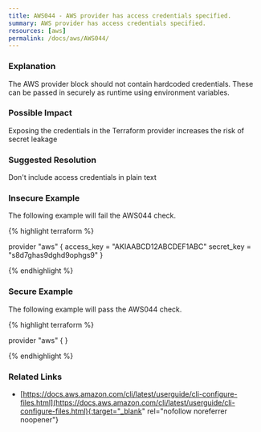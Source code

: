 ```yaml
---
title: AWS044 - AWS provider has access credentials specified.
summary: AWS provider has access credentials specified. 
resources: [aws] 
permalink: /docs/aws/AWS044/
---
```

### Explanation


The AWS provider block should not contain hardcoded credentials. These can be passed in securely as runtime using environment variables.


### Possible Impact
Exposing the credentials in the Terraform provider increases the risk of secret leakage

### Suggested Resolution
Don't include access credentials in plain text


### Insecure Example

The following example will fail the AWS044 check.

{% highlight terraform %}

provider "aws" {
  access_key = "AKIAABCD12ABCDEF1ABC"
  secret_key = "s8d7ghas9dghd9ophgs9"
}

{% endhighlight %}



### Secure Example

The following example will pass the AWS044 check.

{% highlight terraform %}

provider "aws" {
}

{% endhighlight %}



### Related Links


- [https://docs.aws.amazon.com/cli/latest/userguide/cli-configure-files.html](https://docs.aws.amazon.com/cli/latest/userguide/cli-configure-files.html){:target="_blank" rel="nofollow noreferrer noopener"}


